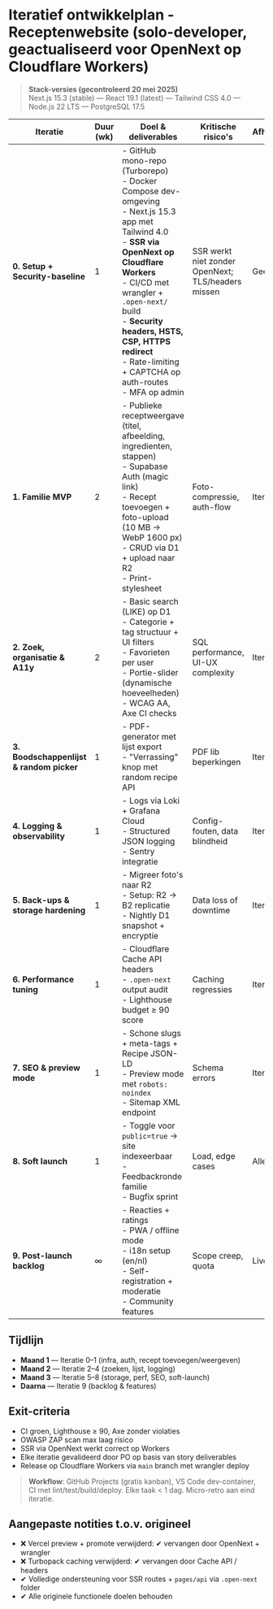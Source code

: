 # Iteratief ontwikkelplan - Receptenwebsite (solo-developer, geactualiseerd voor OpenNext op Cloudflare Workers)

> **Stack-versies (gecontroleerd 20 mei 2025)**  
> Next.js 15.3 (stable) — React 19.1 (latest) — Tailwind CSS 4.0 — Node.js 22 LTS — PostgreSQL 17.5

| Iteratie                                 | Duur (wk) | Doel & deliverables                                                                                                                                                                                                                                                                                                                   | Kritische risico's                                 | Afhankelijkheden |
| ---------------------------------------- | --------- | ------------------------------------------------------------------------------------------------------------------------------------------------------------------------------------------------------------------------------------------------------------------------------------------------------------------------------------- | -------------------------------------------------- | ---------------- |
| **0. Setup + Security-baseline**         | 1         | - GitHub mono-repo (Turborepo) <br> - Docker Compose dev-omgeving <br> - Next.js 15.3 app met Tailwind 4.0 <br> - **SSR via OpenNext op Cloudflare Workers** <br> - CI/CD met wrangler + `.open-next/` build <br> - **Security headers, HSTS, CSP, HTTPS redirect** <br> - Rate-limiting + CAPTCHA op auth-routes <br> - MFA op admin | SSR werkt niet zonder OpenNext; TLS/headers missen | Geen             |
| **1. Familie MVP**                       | 2         | - Publieke receptweergave (titel, afbeelding, ingredienten, stappen) <br> - Supabase Auth (magic link) <br> - Recept toevoegen + foto-upload (10 MB → WebP 1600 px) <br> - CRUD via D1 + upload naar R2 <br> - Print-stylesheet                                                                                                       | Foto-compressie, auth-flow                         | Iteratie 0 infra |
| **2. Zoek, organisatie & A11y**          | 2         | - Basic search (LIKE) op D1 <br> - Categorie + tag structuur + UI filters <br> - Favorieten per user <br> - Portie-slider (dynamische hoeveelheden) <br> - WCAG AA, Axe CI checks                                                                                                                                                     | SQL performance, UI-UX complexity                  | Iteratie 1       |
| **3. Boodschappenlijst & random picker** | 1         | - PDF-generator met lijst export <br> - "Verrassing" knop met random recipe API                                                                                                                                                                                                                                                       | PDF lib beperkingen                                | Iteratie 2       |
| **4. Logging & observability**           | 1         | - Logs via Loki + Grafana Cloud <br> - Structured JSON logging <br> - Sentry integratie                                                                                                                                                                                                                                               | Config-fouten, data blindheid                      | Iteratie 0       |
| **5. Back-ups & storage hardening**      | 1         | - Migreer foto's naar R2 <br> - Setup: R2 → B2 replicatie <br> - Nightly D1 snapshot + encryptie                                                                                                                                                                                                                                      | Data loss of downtime                              | Iteratie 1       |
| **6. Performance tuning**                | 1         | - Cloudflare Cache API headers <br> - `.open-next` output audit <br> - Lighthouse budget ≥ 90 score                                                                                                                                                                                                                                   | Caching regressies                                 | Iteratie 2/3     |
| **7. SEO & preview mode**                | 1         | - Schone slugs + meta-tags + Recipe JSON-LD <br> - Preview mode met `robots: noindex` <br> - Sitemap XML endpoint                                                                                                                                                                                                                     | Schema errors                                      | Iteratie 6       |
| **8. Soft launch**                       | 1         | - Toggle voor `public=true` → site indexeerbaar <br> - Feedbackronde familie <br> - Bugfix sprint                                                                                                                                                                                                                                     | Load, edge cases                                   | Alles ervoor     |
| **9. Post-launch backlog**               | ∞         | - Reacties + ratings <br> - PWA / offline mode <br> - i18n setup (en/nl) <br> - Self-registration + moderatie <br> - Community features                                                                                                                                                                                               | Scope creep, quota                                 | Live release     |

## Tijdlijn

- **Maand 1** — Iteratie 0–1 (infra, auth, recept toevoegen/weergeven)
- **Maand 2** — Iteratie 2–4 (zoeken, lijst, logging)
- **Maand 3** — Iteratie 5–8 (storage, perf, SEO, soft-launch)
- **Daarna** — Iteratie 9 (backlog & features)

## Exit-criteria

- CI groen, Lighthouse ≥ 90, Axe zonder violaties
- OWASP ZAP scan max laag risico
- SSR via OpenNext werkt correct op Workers
- Elke iteratie gevalideerd door PO op basis van story deliverables
- Release op Cloudflare Workers via `main` branch met wrangler deploy

> **Workflow**: GitHub Projects (gratis kanban), VS Code dev-container, CI met lint/test/build/deploy. Elke taak < 1 dag. Micro-retro aan eind iteratie.

## Aangepaste notities t.o.v. origineel

- ❌ Vercel preview + promote verwijderd: ✔ vervangen door OpenNext + wrangler
- ❌ Turbopack caching verwijderd: ✔ vervangen door Cache API / headers
- ✔ Volledige ondersteuning voor SSR routes + `pages/api` via `.open-next` folder
- ✔ Alle originele functionele doelen behouden
